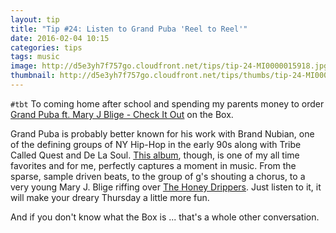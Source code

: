 ```yaml
---
layout: tip
title: "Tip #24: Listen to Grand Puba 'Reel to Reel'"
date: 2016-02-04 10:15
categories: tips
tags: music
image: http://d5e3yh7f757go.cloudfront.net/tips/tip-24-MI0000015918.jpg
thumbnail: http://d5e3yh7f757go.cloudfront.net/tips/thumbs/tip-24-MI0000015918.jpg
---
```

`#tbt` To coming home after school and spending my parents money to order [Grand Puba ft. Mary J Blige - Check It Out](https://www.youtube.com/watch?v=c8P8f4JArmo) on the Box.

Grand Puba is probably better known for his work with Brand Nubian, one of the defining groups of NY Hip-Hop in the early 90s along with Tribe Called Quest and De La Soul. [This album](https://open.spotify.com/album/7apnvHdc8HPDuVnR3mp49O), though, is one of my all time favorites and for me, perfectly captures a moment in music. From the sparse, sample driven beats, to the group of g's shouting a chorus, to a very young Mary J. Blige riffing over [The Honey Drippers](http://www.discogs.com/Honey-Drippers-Impeach-The-President-Roy-Cs-Theme/release/797856). Just listen to it, it will make your dreary Thursday a little more fun.

And if you don't know what the Box is ... that's a whole other conversation.
